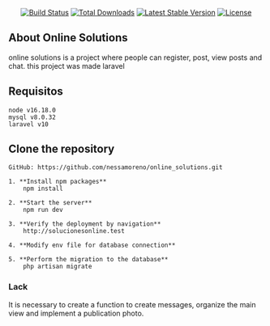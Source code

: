 
<p align="center">
<a href="https://github.com/laravel/framework/actions"><img src="https://github.com/laravel/framework/workflows/tests/badge.svg" alt="Build Status"></a>
<a href="https://packagist.org/packages/laravel/framework"><img src="https://img.shields.io/packagist/dt/laravel/framework" alt="Total Downloads"></a>
<a href="https://packagist.org/packages/laravel/framework"><img src="https://img.shields.io/packagist/v/laravel/framework" alt="Latest Stable Version"></a>
<a href="https://packagist.org/packages/laravel/framework"><img src="https://img.shields.io/packagist/l/laravel/framework" alt="License"></a>
</p>

## About Online Solutions

online solutions is a project where people can register, post, view posts and chat. this project was made laravel

## Requisitos
    node v16.18.0
    mysql v8.0.32
    laravel v10

## Clone the repository
    GitHub: https://github.com/nessamoreno/online_solutions.git

    1. **Install npm packages**
        npm install

    2. **Start the server**
        npm run dev

    3. **Verify the deployment by navigation**
        http://solucionesonline.test
    
    4. **Modify env file for database connection**

    5. **Perform the migration to the database**
        php artisan migrate

### Lack
It is necessary to create a function to create messages, organize the main view and implement a publication photo.